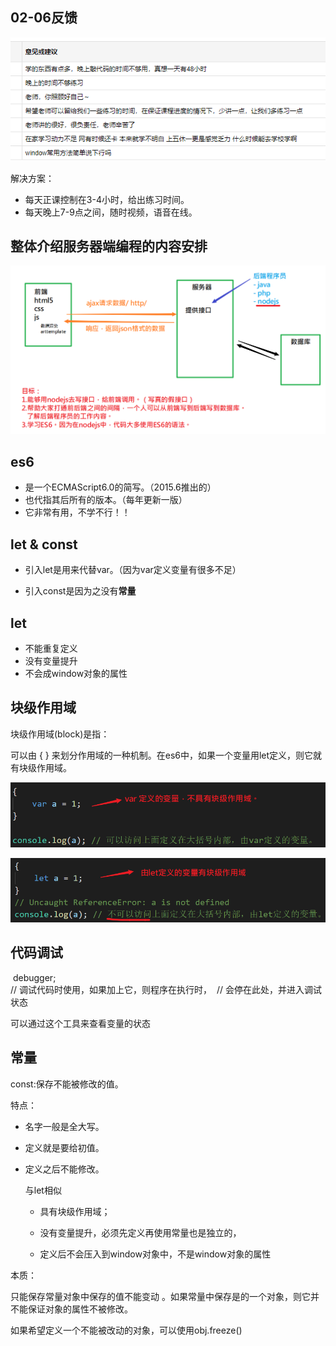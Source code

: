 ## 02-06反馈

![image-20200207085534503](asset/image-20200207085534503.png)

解决方案：

- 每天正课控制在3-4小时，给出练习时间。
- 每天晚上7-9点之间，随时视频，语音在线。



## 整体介绍服务器端编程的内容安排

![image-20200207092901565](asset/image-20200207092901565.png)



## es6

- 是一个ECMAScript6.0的简写。（2015.6推出的）
- 也代指其后所有的版本。（每年更新一版）
- 它非常有用，不学不行！！

## let & const

- 引入let是用来代替var。（因为var定义变量有很多不足）

- 引入const是因为之没有**常量**



## let

- 不能重复定义
- 没有变量提升
- 不会成window对象的属性

## 块级作用域

块级作用域(block)是指：

可以由 { } 来划分作用域的一种机制。在es6中，如果一个变量用let定义，则它就有块级作用域。

![image-20200207103134638](asset/image-20200207103134638.png)

![image-20200207103055933](asset/image-20200207103055933.png)



## 代码调试


​    debugger;    
​    // 调试代码时使用，如果加上它，则程序在执行时，
​    // 会停在此处，并进入调试状态

可以通过这个工具来查看变量的状态



## 常量

const:保存不能被修改的值。

特点：

- 名字一般是全大写。

- 定义就是要给初值。

- 定义之后不能修改。

  与let相似

  - 具有块级作用域；

  - 没有变量提升，必须先定义再使用常量也是独立的，

  - 定义后不会压入到window对象中，不是window对象的属性

  

本质：

只能保存常量对象中保存的值不能变动 。如果常量中保存是的一个对象，则它并不能保证对象的属性不被修改。



如果希望定义一个不能被改动的对象，可以使用obj.freeze()